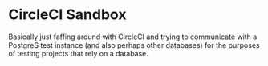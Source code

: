 # CircleCI Sandbox

Basically just faffing around with CircleCI and trying to communicate with
a PostgreS test instance (and also perhaps other databases) for the purposes
of testing projects that rely on a database.